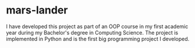 # mars-lander
I have developed this project as part of an OOP course in my first academic year during my Bachelor's degree in Computing Science. The project is implemented in Python and is the first big programming project I developed.
